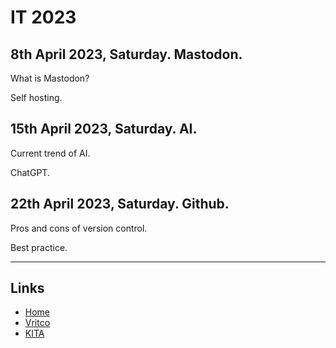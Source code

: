 # IT 2023

## 8th April 2023, Saturday. Mastodon.

What is Mastodon?

Self hosting.

## 15th April 2023, Saturday. AI.

Current trend of AI.

ChatGPT.

## 22th April 2023, Saturday. Github.

Pros and cons of version control.

Best practice.

---

## Links
* [Home](../../../README.md)
* [Vritco](https://vritco.com)
* [KITA](https://kitaclan.com)
